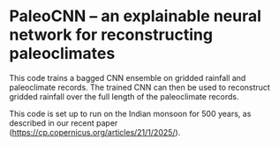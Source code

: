 # PaleoCNN – an explainable neural network for reconstructing paleoclimates

This code trains a bagged CNN ensemble on gridded rainfall and paleoclimate records. The trained CNN can then be used to reconstruct gridded rainfall over the full length of the paleoclimate records.

This code is set up to run on the Indian monsoon for 500 years, as described in our recent paper (https://cp.copernicus.org/articles/21/1/2025/).


